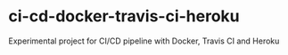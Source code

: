 # ci-cd-docker-travis-ci-heroku
Experimental project for CI/CD pipeline with Docker, Travis CI and Heroku

